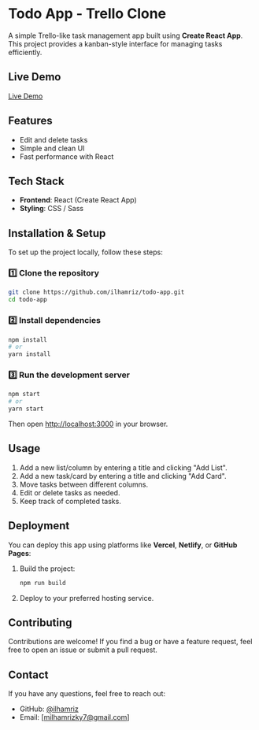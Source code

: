 # Todo App - Trello Clone

A simple Trello-like task management app built using **Create React App**. This project provides a kanban-style interface for managing tasks efficiently.

## Live Demo

[Live Demo](https://ilhamriz-todo.vercel.app/)

## Features

- Edit and delete tasks
- Simple and clean UI
- Fast performance with React

## Tech Stack

- **Frontend**: React (Create React App)
- **Styling**: CSS / Sass

## Installation & Setup

To set up the project locally, follow these steps:

### 1️⃣ Clone the repository

```bash
git clone https://github.com/ilhamriz/todo-app.git
cd todo-app
```

### 2️⃣ Install dependencies

```bash
npm install
# or
yarn install
```

### 3️⃣ Run the development server

```bash
npm start
# or
yarn start
```

Then open [http://localhost:3000](http://localhost:3000) in your browser.

## Usage

1. Add a new list/column by entering a title and clicking "Add List".
2. Add a new task/card by entering a title and clicking "Add Card".
3. Move tasks between different columns.
4. Edit or delete tasks as needed.
5. Keep track of completed tasks.

## Deployment

You can deploy this app using platforms like **Vercel**, **Netlify**, or **GitHub Pages**:

1. Build the project:
   ```bash
   npm run build
   ```
2. Deploy to your preferred hosting service.

## Contributing

Contributions are welcome! If you find a bug or have a feature request, feel free to open an issue or submit a pull request.

## Contact

If you have any questions, feel free to reach out:

- GitHub: [@ilhamriz](https://github.com/ilhamriz)
- Email: [milhamrizky7@gmail.com]
